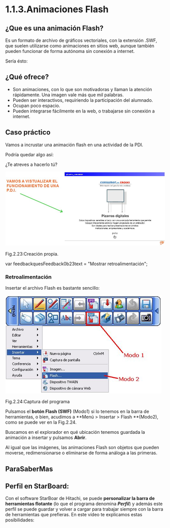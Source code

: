 # 1.1.3.Animaciones Flash

## ¿Que es una animación Flash?

Es un formato de archivo de gráficos vectoriales, con la extensión .SWF, que suelen utilizarse como animaciones en sitios web, aunque también pueden funcionar de forma autónoma sin conexión a internet.

Sería ésto:

## ¿Qué ofrece?

*   Son animaciones, con lo que son motivadoras y llaman la atención rápidamente. Una imagen vale más que mil palabras.
*   Pueden ser interactivos, requiriendo la participación del alumnado.
*   Ocupan poco espacio.
*   Pueden integrarse fácilmente en la web, o trabajarse sin conexión a internet.

## Caso práctico

Vamos a incrustar una animación flash en una actividad de la PDI.

Podría quedar algo así:

¿Te atreves a hacerlo tú?


![flash_pizarra](img/flash_en_pizarra.JPG)


Fig.2.23:Creación propia.

var feedbackquesFeedback0b23text = "Mostrar retroalimentación";

### Retroalimentación

Insertar el archivo Flash es bastante sencillo:


![inserto_flash](img/inserto_flash.JPG)


Fig.2.24:Captura del programa

Pulsamos el **botón Flash (SWF)** (Modo1) si lo tenemos en la barra de herramientas, o bien, acudimos a **Menú > Insertar > Flash **(Modo2), como se puede ver en la Fig.2.24.

Buscamos en el explorador en qué ubicación tenemos guardada la animación a insertar y pulsamos **Abrir**.

Al igual que las imágenes, las animaciones Flash son objetos que pueden moverse, redimensionarse o eliminarse de forma análoga a las primeras.

## ParaSaberMas

## **Perfil en StarBoard:**

Con el software StarBoar de Hitachi, se puede **personalizar la barra de herramientas flotante** (lo que el programa denomina _**Perfil**_) y además este perfil se puede guardar y volver a cargar para trabajar siempre con la barra de herramientas que prefieras. En este vídeo te explicamos estas posibilidades:

